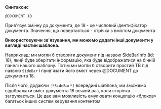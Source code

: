 **Синтаксис**
```
@DOCUMENT 18
```
Прив'язує змінну до документа, де 18 - це числовий ідентифікатор документа. Значення, що повертається - стрічка з вмістом документа.

**Використовуючи зв'язування, ми можемо додати інші документи у вигляді частин шаблона.**

Наприклад: ми могли б створити документ під назвою SideBarInfo (id: 18), який буде зберігати інформацію, яка буде відображатися на бічній панелі нашого шаблону. Потім ми могли б створити простий ТВ під назвою `SideBar` і прив'язати його вміст через @DOCUMENT до документа 18.

Після чого, додаючи `[*SideBar*]` всередині шаблона, ми зможемо відображати вміст документа 18 всякий раз, коли сторінка загружається. Це дає вам можливість емулювати концепцію «блоков» багатьох інших систем керування контентом.

